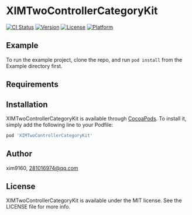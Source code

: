 # XIMTwoControllerCategoryKit

[![CI Status](https://img.shields.io/travis/xim9160/XIMTwoControllerCategoryKit.svg?style=flat)](https://travis-ci.org/xim9160/XIMTwoControllerCategoryKit)
[![Version](https://img.shields.io/cocoapods/v/XIMTwoControllerCategoryKit.svg?style=flat)](https://cocoapods.org/pods/XIMTwoControllerCategoryKit)
[![License](https://img.shields.io/cocoapods/l/XIMTwoControllerCategoryKit.svg?style=flat)](https://cocoapods.org/pods/XIMTwoControllerCategoryKit)
[![Platform](https://img.shields.io/cocoapods/p/XIMTwoControllerCategoryKit.svg?style=flat)](https://cocoapods.org/pods/XIMTwoControllerCategoryKit)

## Example

To run the example project, clone the repo, and run `pod install` from the Example directory first.

## Requirements

## Installation

XIMTwoControllerCategoryKit is available through [CocoaPods](https://cocoapods.org). To install
it, simply add the following line to your Podfile:

```ruby
pod 'XIMTwoControllerCategoryKit'
```

## Author

xim9160, 281016974@qq.com

## License

XIMTwoControllerCategoryKit is available under the MIT license. See the LICENSE file for more info.
